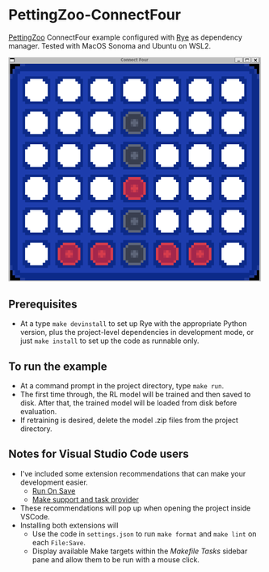# PettingZoo-ConnectFour

[PettingZoo](https://pettingzoo.farama.org/) ConnectFour example configured with [Rye](https://rye.astral.sh/) as dependency manager. Tested with MacOS Sonoma and Ubuntu on WSL2.

<img src="res/c4.png" style="width: 500px">

## Prerequisites
* At a type `make devinstall` to set up Rye with the appropriate Python version, plus the project-level dependencies in development mode, or just `make install` to set up the code as runnable only.

## To run the example
* At a command prompt in the project directory, type `make run`.
* The first time through, the RL model will be trained and then saved to disk. After that, the trained model will be loaded from disk before evaluation.
* If retraining is desired, delete the model .zip files from the project directory.

## Notes for Visual Studio Code users
* I've included some extension recommendations that can make your development easier.
  * [Run On Save](https://marketplace.visualstudio.com/items?itemName=emeraldwalk.RunOnSave)
  * [Make support and task provider](https://marketplace.visualstudio.com/items?itemName=carlos-algms.make-task-provider)
* These recommendations will pop up when opening the project inside VSCode.
* Installing both extensions will
  * Use the code in `settings.json` to run `make format` and `make lint` on each `File:Save`.
  * Display available Make targets within the _Makefile Tasks_ sidebar pane and allow them to be run with a mouse click.
